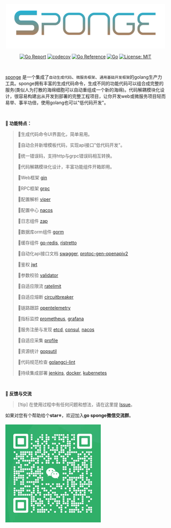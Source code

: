 
<p align="center">
<img width="500px" src="https://raw.githubusercontent.com/zhufuyi/sponge_doc/main/assets/img/logo.png">
</p>

<div align=center>

[![Go Report](https://goreportcard.com/badge/github.com/zhufuyi/sponge)](https://goreportcard.com/report/github.com/zhufuyi/sponge)
[![codecov](https://codecov.io/gh/zhufuyi/sponge/branch/main/graph/badge.svg)](https://codecov.io/gh/zhufuyi/sponge)
[![Go Reference](https://pkg.go.dev/badge/github.com/zhufuyi/sponge.svg)](https://pkg.go.dev/github.com/zhufuyi/sponge)
[![Go](https://github.com/zhufuyi/sponge/workflows/Go/badge.svg?branch=main)](https://github.com/zhufuyi/sponge/actions)
[![License: MIT](https://img.shields.io/github/license/zhufuyi/sponge)](https://img.shields.io/github/license/zhufuyi/sponge)

</div>

<br>

[sponge](https://github.com/zhufuyi/sponge) 是一个集成了`自动生成代码`、`微服务框架`、`通用基础开发框架`的golang生产力工具。sponge拥有丰富的生成代码命令，生成不同的功能代码可以组合成完整的服务(类似人为打散的海绵细胞可以自动重组成一个新的海绵)。代码解耦模块化设计，很容易构建出从开发到部署的完整工程项目，让你开发web或微服务项目轻而易举、事半功倍，使用golang也可以"低代码开发"。

<br>

**📖 功能特点：**

> 🔸生成代码命令UI界面化，简单易用。
> 
> 🔸自动合并新增模板代码，实现api接口"低代码开发"。
>
> 🔸统一错误码，支持http与grpc错误码相互转换。
>
> 🔸代码解耦模块化设计，丰富功能组件开箱即用。
>
> 🔸Web框架 [gin](https://github.com/gin-gonic/gin)
>
> 🔸RPC框架 [grpc](https://github.com/grpc/grpc-go)
>
> 🔸配置解析 [viper](https://github.com/spf13/viper)
>
> 🔸配置中心 [nacos](https://github.com/alibaba/nacos)
>
> 🔸日志组件 [zap](https://go.uber.org/zap)
>
> 🔸数据库orm组件 [gorm](https://gorm.io/gorm)
>
> 🔸缓存组件 [go-redis](https://github.com/go-redis/redis), [ristretto](github.com/dgraph-io/ristretto)
>
> 🔸自动化api接口文档 [swagger](https://github.com/swaggo/swag), [protoc-gen-openapiv2](https://github.com/grpc-ecosystem/grpc-gateway/v2/protoc-gen-openapiv2)
>
> 🔸鉴权 [jwt](https://github.com/golang-jwt/jwt)
>
> 🔸参数校验 [validator](https://github.com/go-playground/validator)
>
> 🔸自适应限流 [ratelimit](pkg/shield/ratelimit)
>
> 🔸自适应熔断 [circuitbreaker](pkg/shield/circuitbreaker)
>
> 🔸链路跟踪 [opentelemetry](https://go.opentelemetry.io/otel)
>
> 🔸指标监控 [prometheus](https://github.com/prometheus/client_golang/prometheus), [grafana](https://github.com/grafana/grafana)
>
> 🔸服务注册与发现 [etcd](https://github.com/etcd-io/etcd), [consul](https://github.com/hashicorp/consul), [nacos](https://github.com/alibaba/)
>
> 🔸自适应采集 [profile](https://go.dev/blog/pprof)
>
> 🔸资源统计 [gopsutil](https://github.com/shirou/gopsutil)
>
> 🔸代码规范检查 [golangci-lint](https://github.com/golangci/golangci-lint)
>
> 🔸持续集成部署 [jenkins](https://github.com/jenkinsci/jenkins), [docker](https://www.docker.com/), [kubernetes](https://github.com/kubernetes/kubernetes)

<br>

**🤝 反馈与交流**

> [!tip] 在使用过程中有任何问题和想法，请在这里提 [Issue](https://github.com/zhufuyi/sponge/issues)。

如果对您有个帮助给个**star⭐**，欢迎加入**go sponge微信交流群**。

<p>
<img width="300px" src="https://raw.githubusercontent.com/zhufuyi/sponge_doc/main/assets/img/wechat.jpg">
</p>
